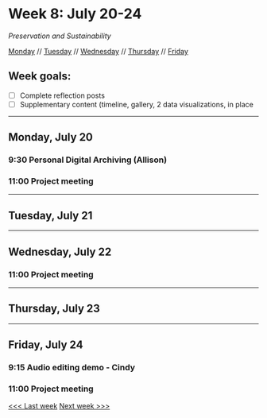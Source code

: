 # Week 8: July 20-24

*Preservation and Sustainability*

[Monday](#monday-july-20) // [Tuesday](#tuesday-july-21) // [Wednesday](#wednesday-july-22) // [Thursday](#thursday-july-23) // [Friday](#friday-july-24)

## Week goals:
- [ ] Complete reflection posts
- [ ] Supplementary content (timeline, gallery, 2 data visualizations, in place

---

## Monday, July 20

### 9:30 Personal Digital Archiving (Allison)

### 11:00 Project meeting

---

## Tuesday, July 21

---

## Wednesday, July 22

### 11:00 Project meeting

---

## Thursday, July 23

---

## Friday, July 24

### 9:15 Audio editing demo - Cindy

### 11:00 Project meeting


[<<< Last week](/7-design.md) [Next week >>>](/9-making.md)
